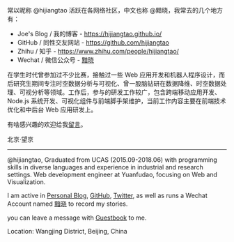 常以昵称 @hijiangtao 活跃在各网络社区，中文也称 @黯晓，我常去的几个地方有：

* Joe's Blog / 我的博客 - <https://hijiangtao.github.io/>
* GitHub / 同性交友网站 - <https://github.com/hijiangtao>
* Zhihu / 知乎 - <https://www.zhihu.com/people/hijiangtao/>
* Wechat / 微信公众号 - [黯晓](https://hijiangtao.github.io/assets/pic/qrcode_for_gh_4e090cdcbcc5_258.jpg)

在学生时代曾参加过不少比赛，接触过一些 Web 应用开发和机器人程序设计，而后研究生期间专注时空数据分析与可视化、曾一股脑钻研在数据降维、时空数据处理、可视分析等领域。工作后，参与的研发工作较广，包含跨端移动应用开发、Node.js 系统开发、可视化组件与前端脚手架维护，当前工作内容主要在前端技术优化和中后台 Web 应用研发上。

有啥感兴趣的欢迎给我[留言](https://hijiangtao.github.io/guestbook)。

北京·望京

----

@hijiangtao, Graduated from UCAS (2015.09-2018.06) with programming skills in diverse languages and experience in industrial and research settings. Web development engineer at Yuanfudao, focusing on Web and Visualization.

I am active in [Personal Blog](https://hijiangtao.github.io/), [GitHub](https://github.com/hijiangtao), [Twitter](https://twitter.com/hijiangtao), as well as runs a Wechat Account named [黯晓](https://hijiangtao.github.io/assets/pic/qrcode_for_gh_4e090cdcbcc5_258.jpg) to record my stories.

you can leave a message with [Guestbook](https://hijiangtao.github.io/guestbook) to me.

Location: Wangjing District, Beijing, China
